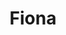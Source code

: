 ---
home: true
title: Fiona
icon: home
heroImage: /logo.png
bgImage: /seacover.JPG
bgImageDark: /seacover.JPG
heroFullScreen: true
bgImageStyle:
    background-attachment: fixed
heroText: Fiona's life
tagline: English｜Code｜Travel｜Photograph
actions:
    - text: memoirs
      link: /memoirs.html
      type: primary

    - text: plans
      link: /

highlights:
    - header: Everday's traveling
      image: /logo.png
      bgImage: /seacover.JPG
      bgImageDark: /seacover.JPG
      heroFullScreen: true
      highlights: 
          - title: Meet Future
          - title: The future is ongoing

    - header: Enjoy life Never miss out
      description: I'd love to have my fav things growing little by little
      image: /logo,png
      bgImage: /seacover.JPG
      bgImageDark: /seacover.JPG
      bgImageStyle:
          background-repeat: repeat
          background-size: initial
      features:
          - title: Xi'an
            icon:
            details: sightseeings｜foods｜trends
            link: #

          - title: Xia Men
            icon:
            details: plants｜architecture｜seafood
            link: #
          
          - title: San Ya
            icon:
            details: surfing｜paddke board｜desserts
            link: #

---